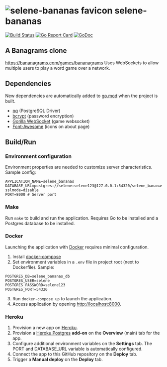 # ![selene-bananas favicon](static/favicon.ico) selene-bananas

[![Build Status](https://travis-ci.org/jacobpatterson1549/selene-bananas.svg?branch=master)](https://travis-ci.org/jacobpatterson1549/selene-bananas)
[![Go Report Card](https://goreportcard.com/badge/github.com/jacobpatterson1549/selene-bananas)](https://goreportcard.com/report/github.com/jacobpatterson1549/selene-bananas)
[![GoDoc](https://godoc.org/github.com/jacobpatterson1549/selene-bananas?status.svg)](https://godoc.org/github.com/jacobpatterson1549/selene-bananas)


## A Banagrams clone
https://bananagrams.com/games/bananagrams
Uses WebSockets to allow multiple users to play a word game over a network.

## Dependencies
New dependencies are automatically added to [go.mod](go.mod) when the project is built.
* [pq](https://github.com/lib/pq) (PostgreSQL Driver)
* [bcrypt](https://github.com/golang/crypto) (password encryption)
* [Gorilla WebSocket](https://github.com/gorilla/websocket) (game websocket)
* [Font-Awesome](https://github.com/FortAwesome/Font-Awesome) (icons on about page)

## Build/Run

### Environment configuration
Environment properties are needed to customize server characteristics.  Sample config:
```
APPLICATION_NAME=selene_bananas
DATABASE_URL=postgres://selene:selene123@127.0.0.1:54320/selene_bananas_db?sslmode=disable
PORT=8000 # Server port
```

### Make
Run `make` to build and run the application.  Requires Go to be installed and a Postgres database to be installed.

### Docker
Launching the application with [Docker](https://www.docker.com) requires minimal configuration. 
1. Install [docker-compose](https://github.com/docker/compose)
1. Set environment variables in a `.env` file in project root (next to Dockerfile). Sample:
```
POSTGRES_DB=selene_bananas_db
POSTGRES_USER=selene
POSTGRES_PASSWORD=selene123
POSTGRES_PORT=54320
```
3. Run `docker-compose up` to launch the application.
1. Access application by opening <http://localhost:8000>.

### Heroku
1. Provision a new app on [Heroku](https://dashboard.heroku.com/apps).
1. Provision a [Heroku Postgres](https://www.heroku.com/postgres) **add-on** on the **Overview** (main) tab for the app.
1. Configure additional environment variables on the **Settings** tab.  The PORT and DATABASE_URL variable is automatically configured.
1. Connect the app to this GitHub repository on the **Deploy** tab.
1. Trigger a **Manual deploy** on the **Deploy** tab.
